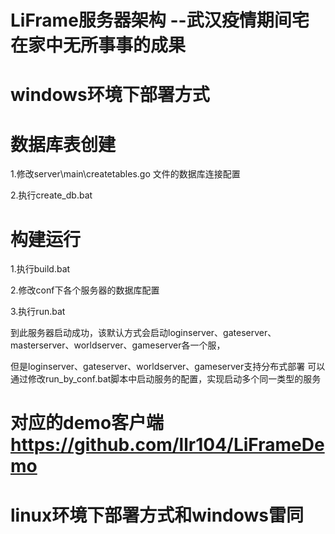 # LiFrame服务器架构 --武汉疫情期间宅在家中无所事事的成果

# windows环境下部署方式
# 数据库表创建
1.修改server\main\createtables.go 文件的数据库连接配置

2.执行create_db.bat

# 构建运行
1.执行build.bat

2.修改conf下各个服务器的数据库配置

3.执行run.bat

到此服务器启动成功，该默认方式会启动loginserver、gateserver、masterserver、worldserver、gameserver各一个服，

但是loginserver、gateserver、worldserver、gameserver支持分布式部署
可以通过修改run_by_conf.bat脚本中启动服务的配置，实现启动多个同一类型的服务

# 对应的demo客户端 https://github.com/llr104/LiFrameDemo

# linux环境下部署方式和windows雷同